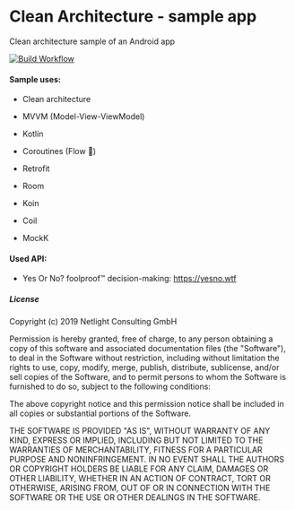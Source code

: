 # Clean Architecture - sample app

Clean architecture sample of an Android app

[![Build Workflow](https://github.com/netlight/android_cleanarchitecturesample/workflows/Build/badge.svg)](https://github.com/netlight/android_cleanarchitecturesample/actions)

#### Sample uses:

- Clean architecture

- MVVM (Model-View-ViewModel)

- Kotlin

- Coroutines (Flow 🌊)

- Retrofit

- Room

- Koin

- Coil

- MockK

#### Used API:

- Yes Or No? foolproof™ decision-making: https://yesno.wtf



##### License

Copyright (c) 2019 Netlight Consulting GmbH

Permission is hereby granted, free of charge, to any person obtaining a copy
of this software and associated documentation files (the "Software"), to deal
in the Software without restriction, including without limitation the rights
to use, copy, modify, merge, publish, distribute, sublicense, and/or sell
copies of the Software, and to permit persons to whom the Software is
furnished to do so, subject to the following conditions:

The above copyright notice and this permission notice shall be included in all
copies or substantial portions of the Software.

THE SOFTWARE IS PROVIDED "AS IS", WITHOUT WARRANTY OF ANY KIND,
EXPRESS OR IMPLIED, INCLUDING BUT NOT LIMITED TO THE WARRANTIES OF
MERCHANTABILITY, FITNESS FOR A PARTICULAR PURPOSE AND NONINFRINGEMENT.
IN NO EVENT SHALL THE AUTHORS OR COPYRIGHT HOLDERS BE LIABLE FOR ANY CLAIM,
DAMAGES OR OTHER LIABILITY, WHETHER IN AN ACTION OF CONTRACT, TORT OR
OTHERWISE, ARISING FROM, OUT OF OR IN CONNECTION WITH THE SOFTWARE OR THE USE
OR OTHER DEALINGS IN THE SOFTWARE.
